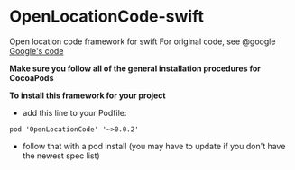# OpenLocationCode-swift
Open location code framework for swift
For original code, see @google [Google's code](https://github.com/google/open-location-code)

**Make sure you follow all of the general installation procedures for CocoaPods**

**To install this framework for your project**
* add this line to your Podfile:
```
pod 'OpenLocationCode' '~>0.0.2'
```

* follow that with a pod install (you may have to update if you don't have the newest spec list)
